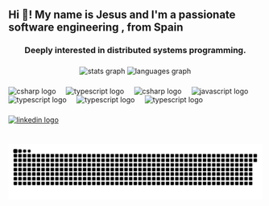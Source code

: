 <h2 align="left">Hi 👋! My name is Jesus and I'm a passionate software engineering , from Spain</h2>

<h3 align="center">Deeply interested in distributed systems programming.</h3>

###

<div align="center">
  <img src="https://github-readme-streak-stats.herokuapp.com/?user=jcamposforner&theme=dracula" height="150" alt="stats graph"  />
<!--   <img src="https://github-readme-stats.vercel.app/api?username=jcamposforner&hide_title=false&hide_rank=false&show_icons=true&include_all_commits=true&count_private=true&disable_animations=false&theme=dracula&locale=en&hide_border=false" height="150" alt="stats graph"  /> -->
  <img src="https://github-readme-stats.vercel.app/api/top-langs?username=jcamposforner&locale=en&hide_title=false&layout=compact&card_width=320&langs_count=5&theme=dracula&hide_border=false" height="150" alt="languages graph"  />
</div>

###

###

<div align="left">
  <img src="https://cdn.jsdelivr.net/gh/devicons/devicon/icons/rust/rust-original.svg" height="30" alt="csharp logo"  />
  <img width="12" />
  <img src="https://cdn.jsdelivr.net/gh/devicons/devicon/icons/cplusplus/cplusplus-original.svg" height="30" alt="typescript logo"  />
  <img width="12" />
  <img src="https://cdn.jsdelivr.net/gh/devicons/devicon/icons/java/java-original.svg" height="30" alt="csharp logo"  />
  <img width="12" />
  <img src="https://cdn.jsdelivr.net/gh/devicons/devicon/icons/javascript/javascript-original.svg" height="30" alt="javascript logo"  />
  <img width="12" />
  <img src="https://cdn.jsdelivr.net/gh/devicons/devicon/icons/typescript/typescript-original.svg" height="30" alt="typescript logo"  />
  <img width="12" />
  <img src="https://cdn.jsdelivr.net/gh/devicons/devicon/icons/kotlin/kotlin-original.svg" height="30" alt="typescript logo"  />
  <img width="12" />
  <img src="https://cdn.jsdelivr.net/gh/devicons/devicon/icons/php/php-original.svg" height="30" alt="typescript logo"  />
  <img width="12" />
</div>

###

<div align="left">
  <a href="https://www.linkedin.com/in/jesus-campos-forner/" target="_blank">
    <img src="https://img.shields.io/static/v1?message=LinkedIn&logo=linkedin&label=&color=0077B5&logoColor=white&labelColor=&style=for-the-badge" height="35" alt="linkedin logo"  />
  </a>
</div>

###

<br clear="both">

<picture>
  <source media="(prefers-color-scheme: dark)" srcset="https://raw.githubusercontent.com/jcamposforner/jcamposforner/output/snake-dark.svg" />
  <source media="(prefers-color-scheme: light)" srcset="https://raw.githubusercontent.com/jcamposforner/jcamposforner/output/snake.svg" />
  <img alt="snake" src="https://raw.githubusercontent.com/jcamposforner/jcamposforner/output/snake.svg" />
</picture>

###
